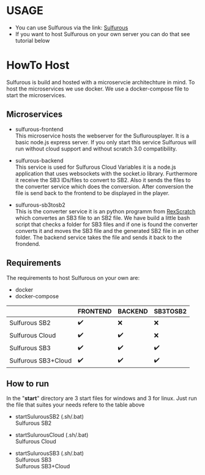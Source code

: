 # USAGE

* You can use Sulfurous via the link: [Sulfurous](https://sulfurous.aau.at)
* If you want to host Sulfurous on your own server you can do that see tutorial below

# HowTo Host

Sulfurous is build and hosted with a microservcie architechture in mind. To host the microservices we use docker. We use a docker-compose file to start the microservices.

## Microservices

* sulfurous-frontend  
    This microservice hosts the webserver for the Suflurousplayer. It is a basic node.js express server. If you only start this service Sulfurous will run without cloud support and without scratch 3.0 compatibility.

* sulfurous-backend  
    This service is used for Sulfurous Cloud Variables it is a node.js application that uses websockets with the socket.io library. Furthermore it receive the SB3 IDs/files to convert to SB2. Also it sends the files to the converter service which does the conversion. After conversion the file is send back to the frontend to be displayed in the player.

* sulfurous-sb3tosb2  
    This is the converter service it is an python programm from [RexScratch](https://github.com/RexScratch/sb3tosb2) which convertes an SB3 file to an SB2 file. We have build a little bash script that checks a folder for SB3 files and if one is found the converter converts it and moves the SB3 file and the generated SB2 file in an other folder. The backend service takes the file and sends it back to the frondend.

## Requirements

The requirements to host Sulfurous on your own are:  

* docker
* docker-compose

|                   |FRONTEND|BACKEND|SB3TOSB2|
|-------------------|--------|-------|--------|
|Sulfurous SB2      |✔️      | ❌    |❌      |
|Sulfurous Cloud    |✔️      | ✔️    |❌      |
|Sulfurous SB3      |✔️      | ✔️    |✔️      |
|Sulfurous SB3+Cloud|✔️      | ✔️    |✔️      |

## How to run

In the "**start**" directory are 3 start files for windows and 3 for linux.
Just run the file that suites your needs refere to the table above

* startSulurousSB2 (.sh/.bat)  
    Sulfurous SB2

* startSulurousCloud (.sh/.bat)  
    Sulfurous Cloud

* startSulurousSB3 (.sh/.bat)  
    Sulfurous SB3  
    Sulfurous SB3+Cloud


